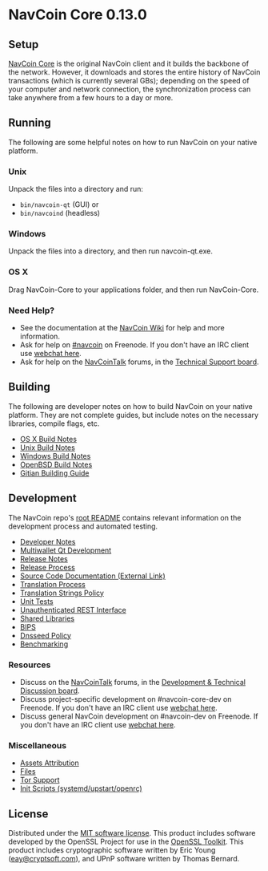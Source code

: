 NavCoin Core 0.13.0
=====================

Setup
---------------------
[NavCoin Core](http://navcoin.org/en/download) is the original NavCoin client and it builds the backbone of the network. However, it downloads and stores the entire history of NavCoin transactions (which is currently several GBs); depending on the speed of your computer and network connection, the synchronization process can take anywhere from a few hours to a day or more.

Running
---------------------
The following are some helpful notes on how to run NavCoin on your native platform.

### Unix

Unpack the files into a directory and run:

- `bin/navcoin-qt` (GUI) or
- `bin/navcoind` (headless)

### Windows

Unpack the files into a directory, and then run navcoin-qt.exe.

### OS X

Drag NavCoin-Core to your applications folder, and then run NavCoin-Core.

### Need Help?

* See the documentation at the [NavCoin Wiki](https://en.navcoin.it/wiki/Main_Page)
for help and more information.
* Ask for help on [#navcoin](http://webchat.freenode.net?channels=navcoin) on Freenode. If you don't have an IRC client use [webchat here](http://webchat.freenode.net?channels=navcoin).
* Ask for help on the [NavCoinTalk](https://navcointalk.org/) forums, in the [Technical Support board](https://navcointalk.org/index.php?board=4.0).

Building
---------------------
The following are developer notes on how to build NavCoin on your native platform. They are not complete guides, but include notes on the necessary libraries, compile flags, etc.

- [OS X Build Notes](build-osx.md)
- [Unix Build Notes](build-unix.md)
- [Windows Build Notes](build-windows.md)
- [OpenBSD Build Notes](build-openbsd.md)
- [Gitian Building Guide](gitian-building.md)

Development
---------------------
The NavCoin repo's [root README](/README.md) contains relevant information on the development process and automated testing.

- [Developer Notes](developer-notes.md)
- [Multiwallet Qt Development](multiwallet-qt.md)
- [Release Notes](release-notes.md)
- [Release Process](release-process.md)
- [Source Code Documentation (External Link)](https://dev.visucore.com/navcoin/doxygen/)
- [Translation Process](translation_process.md)
- [Translation Strings Policy](translation_strings_policy.md)
- [Unit Tests](unit-tests.md)
- [Unauthenticated REST Interface](REST-interface.md)
- [Shared Libraries](shared-libraries.md)
- [BIPS](bips.md)
- [Dnsseed Policy](dnsseed-policy.md)
- [Benchmarking](benchmarking.md)

### Resources
* Discuss on the [NavCoinTalk](https://navcointalk.org/) forums, in the [Development & Technical Discussion board](https://navcointalk.org/index.php?board=6.0).
* Discuss project-specific development on #navcoin-core-dev on Freenode. If you don't have an IRC client use [webchat here](http://webchat.freenode.net/?channels=navcoin-core-dev).
* Discuss general NavCoin development on #navcoin-dev on Freenode. If you don't have an IRC client use [webchat here](http://webchat.freenode.net/?channels=navcoin-dev).

### Miscellaneous
- [Assets Attribution](assets-attribution.md)
- [Files](files.md)
- [Tor Support](tor.md)
- [Init Scripts (systemd/upstart/openrc)](init.md)

License
---------------------
Distributed under the [MIT software license](http://www.opensource.org/licenses/mit-license.php).
This product includes software developed by the OpenSSL Project for use in the [OpenSSL Toolkit](https://www.openssl.org/). This product includes
cryptographic software written by Eric Young ([eay@cryptsoft.com](mailto:eay@cryptsoft.com)), and UPnP software written by Thomas Bernard.
